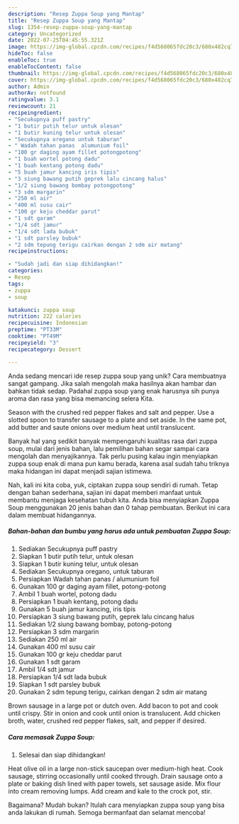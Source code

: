 ```yaml
---
description: "Resep Zuppa Soup yang Mantap"
title: "Resep Zuppa Soup yang Mantap"
slug: 1354-resep-zuppa-soup-yang-mantap
category: Uncategorized
date: 2022-07-25T04:45:55.321Z
image: https://img-global.cpcdn.com/recipes/f4d568065fdc20c3/680x482cq70/zuppa-soup-foto-resep-utama.jpg
hideToc: false
enableToc: true
enableTocContent: false
thumbnail: https://img-global.cpcdn.com/recipes/f4d568065fdc20c3/680x482cq70/zuppa-soup-foto-resep-utama.jpg
cover: https://img-global.cpcdn.com/recipes/f4d568065fdc20c3/680x482cq70/zuppa-soup-foto-resep-utama.jpg
author: Admin
authorAv: notfound
ratingvalue: 3.1
reviewcount: 21
recipeingredient:
- "Secukupnya puff pastry"
- "1 butir putih telur untuk olesan"
- "1 butir kuning telur untuk olesan"
- "Secukupnya oregano untuk taburan"
- " Wadah tahan panas  alumunium foil"
- "100 gr daging ayam fillet potongpotong"
- "1 buah wortel potong dadu"
- "1 buah kentang potong dadu"
- "5 buah jamur kancing iris tipis"
- "3 siung bawang putih geprek lalu cincang halus"
- "1/2 siung bawang bombay potongpotong"
- "3 sdm margarin"
- "250 ml air"
- "400 ml susu cair"
- "100 gr keju cheddar parut"
- "1 sdt garam"
- "1/4 sdt jamur"
- "1/4 sdt lada bubuk"
- "1 sdt parsley bubuk"
- "2 sdm tepung terigu cairkan dengan 2 sdm air matang"
recipeinstructions:

- "Sudah jadi dan siap dihidangkan!"
categories:
- Resep
tags:
- zuppa
- soup

katakunci: zuppa soup 
nutrition: 222 calories
recipecuisine: Indonesian
preptime: "PT33M"
cooktime: "PT49M"
recipeyield: "3"
recipecategory: Dessert

---
```





Anda sedang mencari ide resep zuppa soup yang unik? Cara membuatnya sangat gampang. Jika salah mengolah maka hasilnya akan hambar dan bahkan tidak sedap. Padahal zuppa soup yang enak harusnya sih punya aroma dan rasa yang bisa memancing selera Kita.





Season with the crushed red pepper flakes and salt and pepper. Use a slotted spoon to transfer sausage to a plate and set aside. In the same pot, add butter and saute onions over medium heat until translucent.

Banyak hal yang sedikit banyak mempengaruhi kualitas rasa dari zuppa soup, mulai dari jenis bahan, lalu pemilihan bahan segar sampai cara mengolah dan menyajikannya. Tak perlu pusing kalau ingin menyiapkan zuppa soup enak di mana pun kamu berada, karena asal sudah tahu triknya maka hidangan ini dapat menjadi sajian istimewa.






Nah, kali ini kita coba, yuk, ciptakan zuppa soup sendiri di rumah. Tetap dengan bahan sederhana, sajian ini dapat memberi manfaat untuk membantu menjaga kesehatan tubuh kita. Anda bisa menyiapkan Zuppa Soup menggunakan 20 jenis bahan dan 0 tahap pembuatan. Berikut ini cara dalam membuat hidangannya.

<!--inarticleads1-->

##### Bahan-bahan dan bumbu yang harus ada untuk pembuatan Zuppa Soup:

1. Sediakan Secukupnya puff pastry
1. Siapkan 1 butir putih telur, untuk olesan
1. Siapkan 1 butir kuning telur, untuk olesan
1. Sediakan Secukupnya oregano, untuk taburan
1. Persiapkan  Wadah tahan panas / alumunium foil
1. Gunakan 100 gr daging ayam fillet, potong-potong
1. Ambil 1 buah wortel, potong dadu
1. Persiapkan 1 buah kentang, potong dadu
1. Gunakan 5 buah jamur kancing, iris tipis
1. Persiapkan 3 siung bawang putih, geprek lalu cincang halus
1. Sediakan 1/2 siung bawang bombay, potong-potong
1. Persiapkan 3 sdm margarin
1. Sediakan 250 ml air
1. Gunakan 400 ml susu cair
1. Gunakan 100 gr keju cheddar parut
1. Gunakan 1 sdt garam
1. Ambil 1/4 sdt jamur
1. Persiapkan 1/4 sdt lada bubuk
1. Siapkan 1 sdt parsley bubuk
1. Gunakan 2 sdm tepung terigu, cairkan dengan 2 sdm air matang


Brown sausage in a large pot or dutch oven. Add bacon to pot and cook until crispy. Stir in onion and cook until onion is translucent. Add chicken broth, water, crushed red pepper flakes, salt, and pepper if desired. 

<!--inarticleads2-->

##### Cara memasak Zuppa Soup:


1. Selesai dan siap dihidangkan!

Heat olive oil in a large non-stick saucepan over medium-high heat. Cook sausage, stirring occasionally until cooked through. Drain sausage onto a plate or baking dish lined with paper towels, set sausage aside. Mix flour into cream removing lumps. Add cream and kale to the crock pot, stir. 

Bagaimana? Mudah bukan? Itulah cara menyiapkan zuppa soup yang bisa anda lakukan di rumah. Semoga bermanfaat dan selamat mencoba!
